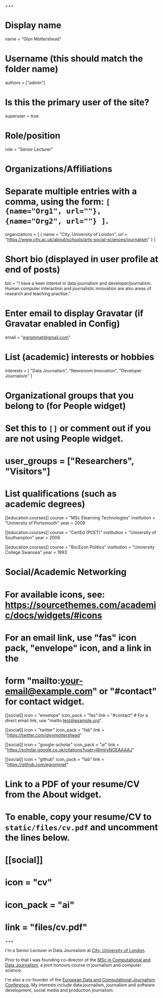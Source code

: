 +++
# Display name
name = "Glyn Mottershead"

# Username (this should match the folder name)
authors = ["admin"]

# Is this the primary user of the site?
superuser = true

# Role/position
role = "Senior Lecturer"

# Organizations/Affiliations
#   Separate multiple entries with a comma, using the form: `[ {name="Org1", url=""}, {name="Org2", url=""} ]`.
organizations = [ { name = "City, University of London", url = "https://www.city.ac.uk/about/schools/arts-social-sciences/journalism" } ]

# Short bio (displayed in user profile at end of posts)
bio = "I have a keen interest in data journalism and developer/journalism. Human computer interaction and journalistic innovation are also areas of research and teaching practise."

# Enter email to display Gravatar (if Gravatar enabled in Config)
email = "egrommet@gmail.com"

# List (academic) interests or hobbies
interests = [
  "Data Journalism",
  "Newsroom Innovation",
  "Developer Journalism"
]

# Organizational groups that you belong to (for People widget)
#   Set this to `[]` or comment out if you are not using People widget.
# user_groups = ["Researchers", "Visitors"]

# List qualifications (such as academic degrees)
[[education.courses]]
  course = "MSc Elearning Technologies"
  institution = "University of Portsmouth"
  year = 2009

[[education.courses]]
  course = "CertEd (PCET)"
  institution = "University of Southampton"
  year = 2006

[[education.courses]]
  course = "BscEcon Politics"
  institution = "University College Swansea"
  year = 1993

# Social/Academic Networking
# For available icons, see: https://sourcethemes.com/academic/docs/widgets/#icons
#   For an email link, use "fas" icon pack, "envelope" icon, and a link in the
#   form "mailto:your-email@example.com" or "#contact" for contact widget.

[[social]]
  icon = "envelope"
  icon_pack = "fas"
  link = "#contact"  # For a direct email link, use "mailto:test@example.org".

[[social]]
  icon = "twitter"
  icon_pack = "fab"
  link = "https://twitter.com/glynmottershead"

[[social]]
  icon = "google-scholar"
  icon_pack = "ai"
  link = "https://scholar.google.co.uk/citations?user=WmVvNOEAAAAJ"

[[social]]
  icon = "github"
  icon_pack = "fab"
  link = "https://github.com/egrommet"

# Link to a PDF of your resume/CV from the About widget.
# To enable, copy your resume/CV to `static/files/cv.pdf` and uncomment the lines below.
# [[social]]
#   icon = "cv"
#   icon_pack = "ai"
#   link = "files/cv.pdf"

+++

I'm a Senior Lecturer in Data Journalism at [City, University of London](https://www.city.ac.uk/about/schools/arts-social-sciences/journalism).

Prior to that I was founding co-director of the [MSc in Computational and Data Journalism](https://www.cardiff.ac.uk/study/postgraduate/taught/courses/course/computational-and-data-journalism-msc), a joint honours course in journalism and computer science.

I'm also a co-founder of the [European Data and Computational Journalism Conference](http://datajconf.com/). My interests include data journalism, journalism and software development, social media and production journalism.
